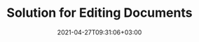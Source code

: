 ---
############################# Static ############################
layout: "product"
date: 2021-04-27T09:31:06+03:00
draft: false

############################# Head ############################
head_title: "Cloud, .NET, Java APIs & Online Document Editor Apps"
head_description: "Powerful, flexible and cross-platform document Editor SDKs, Cloud APIs & online apps to edit most common document file formats."

############################# Header ############################
title: "Solution for Editing Documents"
description: "Edit popular document formats (Microsoft Office, OpenOffice, HTML, XML and text) in any platform using API based document editor solution."

############################# APIs ###############################
apis:
  enable: true

  api:
    # api loop
    - title: "GroupDocs.Editor Cloud APIs Include"
      link: "/editor/family"
      label: "View All Cloud APIs"
      api_product:
        # api_product loop
        - link: "/editor/curl/"
          img_alt: "GroupDocs.Editor Cloud for cURL"
          image: "/sdk/272x272/groupdocs_editor-for-curl.webp"
          product: "GroupDocs.Editor for"
          platform: "cURL"
          content: "Work with cURL RESTful document editor API to modify document contents of Word, Excel, Presentations, HTML and Text documents in your applications."

        # api_product loop
        - link: "/editor/net/"
          img_alt: "GroupDocs.Editor Cloud SDK for .NET"
          image: "/sdk/272x272/groupdocs_editor-for-net.webp"
          product: "GroupDocs.Editor for"
          platform: ".NET"
          content: "Add powerful document formats editing features in .NET applications using Cloud SDK for .NET. Edit MS Office, Web and XML documents."

          # api_product loop
        - link: "/editor/java/"
          img_alt: "GroupDocs.Editor Cloud SDK for Java"
          image: "/sdk/272x272/groupdocs_editor-for-java.webp"
          product: "GroupDocs.Editor for"
          platform: "Java"
          content: "Advanced document editor SDK for Java applications to edit industry standard document file formats on any platform capable to call REST APIs."

    # api loop
    - title: "GroupDocs.Editor On Premise APIs Include"
      link: "/editor"
      label: "View All On Premise APIs"
      api_product:
        # api_product loop
        - link: "https://products.groupdocs.com/editor/net/"
          img_alt: "GroupDocs.Editor for .NET"
          image: "https://www.groupdocs.cloud/templates/groupdocs/images/product-logos/groupdocs-editor-net.webp"
          product: "GroupDocs.Editor"
          platform: ".NET"
          content: "On Premise .NET API that helps your application to view, edit and then convert documents."

        # api_product loop
        - link: "https://products.groupdocs.com/editor/java/"
          img_alt: "GroupDocs.Editor for Java"
          image: "https://www.groupdocs.cloud/templates/groupdocs/images/product-logos/groupdocs-editor-java.webp"
          product: "GroupDocs.Editor"
          platform: "Java"
          content: "Document editing API for Microsoft Office, OpenOffice, HTML and other documents to manipulate within your Java based applications."


    # api loop
    - title: "GroupDocs.Editor Cross Platform Apps Include"
      link: "/editor"
      label: "View All Cross Platform Apps"
      api_product:
        # api_product loop
        - link: "https://products.groupdocs.app/editor/total"
          img_alt: "GroupDocs.Editor Total"
          image: "https://www.aspose.cloud/templates/asposeapp/images/products/logo/aspose_editor-app.webp"
          product: "GroupDocs.Editor"
          platform: "Total"
          content: "Web-based free online app to edit popular file formats from Office & OpenOffice."

        # api_product loop
        - link: "https://products.groupdocs.app/editor/doc-to-xls"
          img_alt: "GroupDocs.Editor DOCX"
          image: "https://www.aspose.cloud/templates/groupdocsapp/images/products/logo/groupdocs_words-app.webp"
          product: "GroupDocs.Editor"
          platform: "DOC to XLS"
          content: "Free editor app to view & edit Microsoft Word documents online."

        # api_product loop
        - link: "https://products.groupdocs.app/editor/pdf-to-docx"
          img_alt: "GroupDocs.Editor XLSM"
          image: "https://www.aspose.cloud/templates/groupdocsapp/images/products/logo/groupdocs_cells-app.webp"
          product: "GroupDocs.Editor"
          platform: "PDF to DOCX"
          content: "Use any device, any browser to view or edit Microsoft Excel spreadsheets."

############################# Testimonials ###############################
testimonials:
  enable: false
  bg_color: "bg-gray"

  testimonial:
    # testimonial item loop
    - name: "David Hoffman"
      designation: "Psychologist"
      content: "I am excitedly watching the growth of GroupDocs. The responsiveness of your full team has helped me greatly, when I talk to someone at GroupDocs I can guarantee that someone is listening and making things happen."

############################# Back to top ###############################
back_to_top:
  enable: true
---